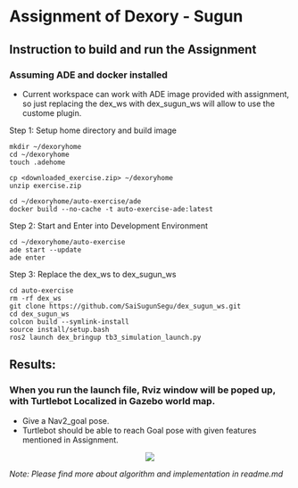 
# Assignment of Dexory - Sugun


## Instruction to build and run the Assignment
### Assuming ADE and docker installed 

- Current workspace can work with ADE image provided with assignment, so just replacing the dex_ws with dex_sugun_ws will allow to use the custome plugin.

Step 1: Setup home directory and build image
```
mkdir ~/dexoryhome
cd ~/dexoryhome
touch .adehome

cp <downloaded_exercise.zip> ~/dexoryhome
unzip exercise.zip

cd ~/dexoryhome/auto-exercise/ade
docker build --no-cache -t auto-exercise-ade:latest
```

Step 2: Start and Enter into Development Environment
```
cd ~/dexoryhome/auto-exercise
ade start --update
ade enter
```

Step 3: Replace the dex_ws to dex_sugun_ws
```
cd auto-exercise
rm -rf dex_ws
git clone https://github.com/SaiSugunSegu/dex_sugun_ws.git
cd dex_sugun_ws
colcon build --symlink-install
source install/setup.bash
ros2 launch dex_bringup tb3_simulation_launch.py
```

## Results:
### When you run the launch file, Rviz window will be poped up, with Turtlebot Localized in Gazebo world map.

- Give a Nav2_goal pose.
- Turtlebot should be able to reach Goal pose with given features mentioned in Assignment.

<p align="center">
  <img src="https://github.com/SaiSugunSegu/dex_sugun_ws/assets/50354583/6a45b210-3cb2-4975-935f-3f561110215d">
</p>

_Note: Please find more about algorithm and implementation in readme.md_
